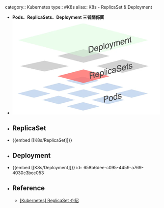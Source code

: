 category:: Kubernetes
type:: #K8s
alias:: K8s - ReplicaSet & Deployment

- **Pods、ReplicaSets、Deployment 三者關係圖**
- ![1_RY1KILK0XDzoO9cZNhIewg.webp](../assets/1_RY1KILK0XDzoO9cZNhIewg_1703989377570_0.webp)
- ## ReplicaSet
- {{embed [[K8s/ReplicaSet]]}}
- ## Deployment
- {{embed [[K8s/Deployment]]}}
  id:: 658b6dee-c095-4459-a769-4030c3bcc053
- ## Reference
	- [[Kubernetes] ReplicaSet 介紹](https://godleon.github.io/blog/Kubernetes/k8s-ReplicaSet-Overview/)